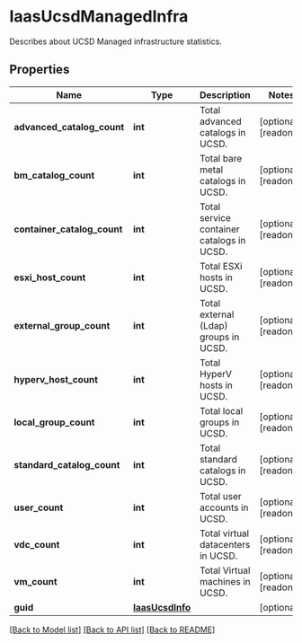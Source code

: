 # IaasUcsdManagedInfra

Describes about UCSD Managed infrastructure statistics. 
## Properties
Name | Type | Description | Notes
------------ | ------------- | ------------- | -------------
**advanced_catalog_count** | **int** | Total advanced catalogs in UCSD.   | [optional] [readonly] 
**bm_catalog_count** | **int** | Total bare metal catalogs in UCSD.   | [optional] [readonly] 
**container_catalog_count** | **int** | Total service container catalogs in UCSD.   | [optional] [readonly] 
**esxi_host_count** | **int** | Total ESXi hosts in UCSD.   | [optional] [readonly] 
**external_group_count** | **int** | Total external (Ldap) groups in UCSD.   | [optional] [readonly] 
**hyperv_host_count** | **int** | Total HyperV hosts in UCSD.   | [optional] [readonly] 
**local_group_count** | **int** | Total local groups in UCSD.   | [optional] [readonly] 
**standard_catalog_count** | **int** | Total standard catalogs in UCSD.   | [optional] [readonly] 
**user_count** | **int** | Total user accounts in UCSD.   | [optional] [readonly] 
**vdc_count** | **int** | Total virtual datacenters in UCSD.   | [optional] [readonly] 
**vm_count** | **int** | Total Virtual machines in UCSD.    | [optional] [readonly] 
**guid** | [**IaasUcsdInfo**](.md) |  | [optional] 

[[Back to Model list]](../README.md#documentation-for-models) [[Back to API list]](../README.md#documentation-for-api-endpoints) [[Back to README]](../README.md)


